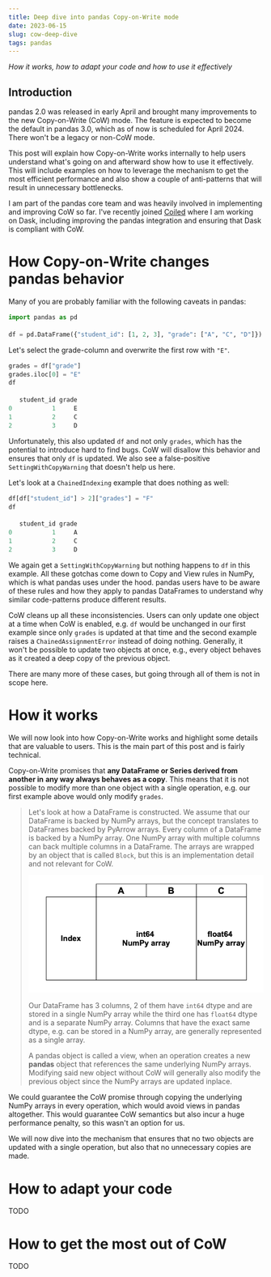 ```yaml
---
title: Deep dive into pandas Copy-on-Write mode
date: 2023-06-15
slug: cow-deep-dive
tags: pandas
---
```


_How it works, how to adapt your code and how to use it effectively_

## Introduction

pandas 2.0 was released in early April and brought many improvements to the new Copy-on-Write (CoW)
mode. The feature is expected to become the default in pandas 3.0, which as of now is scheduled for
April 2024. There won't be a legacy or non-CoW mode.

This post will explain how Copy-on-Write works internally to help users understand what's going on
and afterward show how to use it effectively. This will include examples on how to leverage the
mechanism to get the most efficient performance and also show a couple of anti-patterns that will
result in unnecessary bottlenecks.

I am part of the pandas core team and was heavily involved in implementing and improving CoW so far. 
I've recently joined [Coiled](https://www.coiled.io) where I am working on Dask, including improving
the pandas integration and ensuring that Dask is compliant with CoW.

# How Copy-on-Write changes pandas behavior

Many of you are probably familiar with the following caveats in pandas:

```python
import pandas as pd

df = pd.DataFrame({"student_id": [1, 2, 3], "grade": ["A", "C", "D"]})
```

Let's select the grade-column and overwrite the first row with ``"E"``.

```python
grades = df["grade"]
grades.iloc[0] = "E"
df

   student_id grade
0           1     E
1           2     C
2           3     D
```

Unfortunately, this also updated ``df`` and not only ``grades``, which has the potential to 
introduce hard to find bugs. CoW will disallow this behavior and ensures that only ``df`` is
updated. We also see a false-positive ``SettingWithCopyWarning`` that doesn't help us here.

Let's look at a ``ChainedIndexing`` example that does nothing as well:

```python
df[df["student_id"] > 2]["grades"] = "F"
df

   student_id grade
0           1     A
1           2     C
2           3     D
```

We again get a ``SettingWithCopyWarning`` but nothing happens to ``df`` in this example. All these
gotchas come down to Copy and View rules in NumPy, which is what pandas uses under the hood. pandas
users have to be aware of these rules and how they apply to pandas DataFrames to understand why
similar code-patterns produce different results. 

CoW cleans up all these inconsistencies. Users can only update one object at a time when CoW is
enabled, e.g. ``df`` would be unchanged in our first example since only ``grades`` is updated at
that time and the second example raises a ``ChainedAssignmentError`` instead of doing nothing.
Generally, it won't be possible to update two objects at once, e.g., every object behaves as it
created a deep copy of the previous object.

There are many more of these cases, but going through all of them is not in scope here.

# How it works

We will now look into how Copy-on-Write works and highlight some details that are valuable to 
users. This is the main part of this post and is fairly technical.

Copy-on-Write promises that __any DataFrame or Series derived from another in__ 
__any way always behaves as a copy__. This means that it is not possible to modify more than one
object with a single operation, e.g. our first example above would only modify ``grades``. 

> Let's look at how a DataFrame is constructed. We assume that our DataFrame is backed by NumPy arrays,
> but the concept translates to DataFrames backed by PyArrow arrays. Every column of a DataFrame is
> backed by a NumPy array. One NumPy array with multiple columns can back multiple columns in a
> DataFrame. The arrays are wrapped by an object that is called ``Block``, but this is an 
> implementation detail and not relevant for CoW.
> 
> ![](../images/deep_dive_cow/df_representation.png)
> 
> Our DataFrame has 3 columns, 2 of them have ``int64`` dtype and are stored in a single NumPy
> array while the third one has ``float64`` dtype and is a separate NumPy array. Columns that have the
> exact same dtype, e.g. can be stored in a NumPy array, are generally represented as a single array.
> 
> A pandas object is called a view, when an operation creates a new __pandas__ object that 
> references the same underlying NumPy arrays. Modifying said new object without CoW will generally
> also modify the previous object since the NumPy arrays are updated inplace.

We could guarantee the CoW promise through copying the underlying NumPy arrays in every operation,
which would avoid views in pandas altogether. This would guarantee CoW semantics but also incur a
huge performance penalty, so this wasn't an option for us. 

We will now dive into the mechanism that ensures that no two objects are updated with a single
operation, but also that no unnecessary copies are made. 







# How to adapt your code

TODO

# How to get the most out of CoW

TODO
